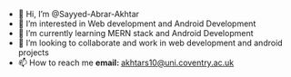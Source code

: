 - 👋 Hi, I’m @Sayyed-Abrar-Akhtar
- 👀 I’m interested in Web development and Android Development
- 🌱 I’m currently learning MERN stack and Android Development
- 💞️ I’m looking to collaborate and work in web development and android projects
- 📫 How to reach me <strong>email: </strong>akhtars10@uni.coventry.ac.uk

<!---
Sayyed-Abrar-Akhtar/Sayyed-Abrar-Akhtar is a ✨ special ✨ repository because its `README.md` (this file) appears on your GitHub profile.
You can click the Preview link to take a look at your changes.
--->
